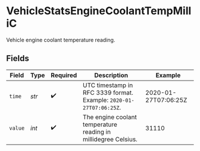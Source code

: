 # VehicleStatsEngineCoolantTempMilliC

Vehicle engine coolant temperature reading.


## Fields

| Field                                                              | Type                                                               | Required                                                           | Description                                                        | Example                                                            |
| ------------------------------------------------------------------ | ------------------------------------------------------------------ | ------------------------------------------------------------------ | ------------------------------------------------------------------ | ------------------------------------------------------------------ |
| `time`                                                             | *str*                                                              | :heavy_check_mark:                                                 | UTC timestamp in RFC 3339 format. Example: `2020-01-27T07:06:25Z`. | 2020-01-27T07:06:25Z                                               |
| `value`                                                            | *int*                                                              | :heavy_check_mark:                                                 | The engine coolant temperature reading in millidegree Celsius.     | 31110                                                              |